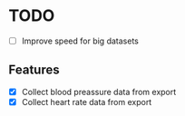 # TODO

- [ ] Improve speed for big datasets

## Features

- [X] Collect blood preassure data from export
- [X] Collect heart rate data from export
